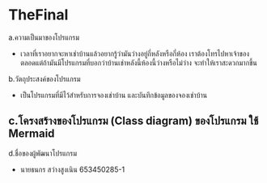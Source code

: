 # TheFinal
a.ความเป็นมาของโปรแกรม
 - เวลาที่เราอยากจะหาเช่าบ้านแล้วอยากรู้ว่ามันว่างอยู่กี่หลังหรือกี่ห้อง เราต้องโทรไปหาเจ้าของตลอดแต่ถ้ามันมีโปรแกรมที่บอกว่าบ้านเช่าหลังนี้ห้องนี้ว่างหรือไม่ว่าง จะทำให้เราสะดวกมากขึ้น

b.วัตถุประสงค์ของโปรแกรม
 - เป็นโปรแกรมที่มีไว้สำหรับการจองเช่าบ้าน และบันทึกข้อมูลของจองเช่าบ้าน
 
c.โครงสร้างของโปรแกรม (Class diagram) ของโปรแกรม ใช้ Mermaid 
 -
d.ชื่อของผู้พัฒนาโปรแกรม
- นายธนกร สว่างสูงเนิน 653450285-1
